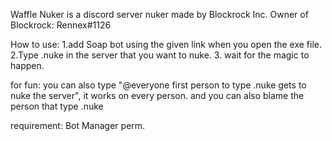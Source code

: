 Waffle Nuker is a discord server nuker made by Blockrock Inc.
Owner of Blockrock: Rennex#1126

How to use:
1.add Soap bot using the given link when you open the exe file.
2.Type .nuke in the server that you want to nuke. 
3. wait for the magic to happen. 

for fun: you can also type "@everyone first person to type .nuke gets to nuke the server", it works on every person. and you can also blame the person that type .nuke

requirement: Bot Manager perm.
